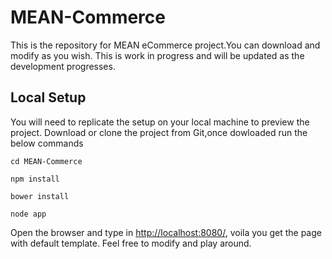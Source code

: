 # MEAN-Commerce
This is the repository for MEAN eCommerce project.You can download and modify as you wish.
This is work in progress and will be updated as the development progresses.

## Local Setup
You will need to replicate the setup on your local machine to preview the project.
Download or clone the project from Git,once dowloaded run the below commands
```
cd MEAN-Commerce
```

```
npm install
```

```
bower install
```

```
node app
```

Open the browser and type in  [http://localhost:8080/](http://localhost:8080/), voila you get the page with default template.
Feel free to modify and play around.
